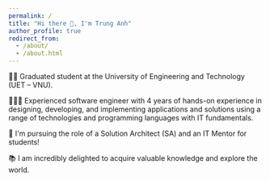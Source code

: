 ```yaml
---
permalink: /
title: "Hi there 👋, I'm Trung Anh"
author_profile: true
redirect_from: 
  - /about/
  - /about.html
---
```


👨‍🎓 Graduated student at the University of Engineering and Technology (UET – VNU).

👨🏻‍💻 Experienced software engineer with 4 years of hands-on experience in designing, developing, and implementing applications and solutions using a range of technologies and programming languages with IT fundamentals.

🔬 I'm pursuing the role of a Solution Architect (SA) and an IT Mentor for students!

📚 I am incredibly delighted to acquire valuable knowledge and explore the world.
